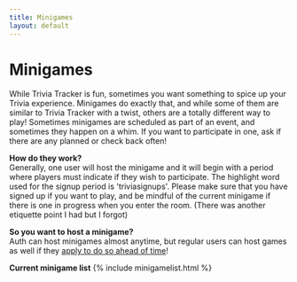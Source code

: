 ```yaml
---
title: Minigames
layout: default
---
```


# Minigames

While Trivia Tracker is fun, sometimes you want something to spice up your Trivia experience. Minigames do exactly that, and while some of them are similar to Trivia Tracker with a twist, others are a totally different way to play! Sometimes minigames are scheduled as part of an event, and sometimes they happen on a whim. If you want to participate in one, ask if there are any planned or check back often!

**How do they work?**  
Generally, one user will host the minigame and it will begin with a period where players must indicate if they wish to participate. The highlight word used for the signup period is 'triviasignups'. Please make sure that you have signed up if you want to play, and be mindful of the current minigame if there is one in progress when you enter the room. (There was another etiquette point I had but I forgot)

**So you want to host a minigame?**  
Auth can host minigames almost anytime, but regular users can host games as well if they [apply to do so ahead of time](/submissions.html)!

**Current minigame list**
{% include minigamelist.html %}
